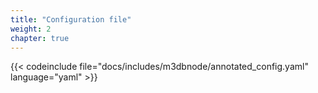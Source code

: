 ```yaml
---
title: "Configuration file"
weight: 2
chapter: true
---
```


{{< codeinclude file="docs/includes/m3dbnode/annotated_config.yaml" language="yaml" >}}
